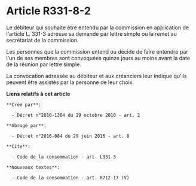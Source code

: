 # Article R331-8-2

Le débiteur qui souhaite être entendu par la commission en application de l'article L. 331-3 adresse sa demande par lettre
simple ou la remet au secrétariat de la commission. 

Les personnes que la commission entend ou décide de faire entendre par l'un de ses membres sont convoquées quinze jours au
moins avant la date de la réunion par lettre simple. 

La convocation adressée au débiteur et aux créanciers leur indique qu'ils peuvent être assistés par la personne de leur
choix.

**Liens relatifs à cet article**

	**Créé par**:

	  - Décret n°2010-1304 du 29 octobre 2010 - art. 2

	**Abrogé par**:

	  - Décret n°2016-884 du 29 juin 2016 - art. 8

	**Cite**:

	  - Code de la consommation - art. L331-3

	**Nouveaux textes**:

	  - Code de la consommation - art. R712-17 (V)

